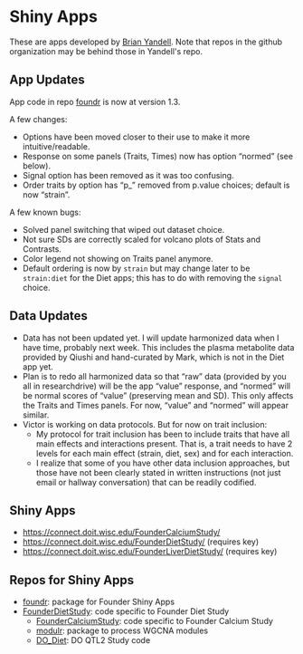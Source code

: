 # Shiny Apps

These are apps developed by [Brian Yandell](https://github.com/byandell).
Note that repos in the github organization may be behind those in Yandell's repo.

## App Updates

App code in repo [foundr](https://github.com/byandell/foundr) is now at version 1.3.

A few changes:

- Options have been moved closer to their use to make it more intuitive/readable.
- Response on some panels (Traits, Times) now has option “normed” (see below).
- Signal option has been removed as it was too confusing.
- Order traits by option has “p_” removed from p.value choices; default is now “strain”.

A few known bugs:

- Solved panel switching that wiped out dataset choice.
- Not sure SDs are correctly scaled for volcano plots of Stats and Contrasts.
- Color legend not showing on Traits panel anymore.
- Default ordering is now by `strain` but may change later to be `strain:diet` for the Diet apps;
this has to do with removing the `signal` choice.

## Data Updates
- Data has not been updated yet. I will update harmonized data when I have time, probably next week. This includes the plasma metabolite data provided by Qiushi and hand-curated by Mark, which is not in the Diet app yet.
- Plan is to redo all harmonized data so that “raw” data (provided by you all in researchdrive) will be the app “value” response, and “normed” will be normal scores of “value” (preserving mean and SD). This only affects the Traits and Times panels. For now, “value” and “normed” will appear similar.
- Victor is working on data protocols. But for now on trait inclusion:
  + My protocol for trait inclusion has been to include traits that have all main effects and interactions present. That is, a trait needs to have 2 levels for each main effect (strain, diet, sex) and for each interaction.
  + I realize that some of you have other data inclusion approaches, but those have not been clearly stated in written instructions (not just email or hallway conversation) that can be readily codified.

## Shiny Apps

- <https://connect.doit.wisc.edu/FounderCalciumStudy/>
- <https://connect.doit.wisc.edu/FounderDietStudy/> (requires key)
- <https://connect.doit.wisc.edu/FounderLiverDietStudy/> (requires key)

## Repos for Shiny Apps

- [foundr](https://github.com/byandell/foundr): package for Founder Shiny Apps
- [FounderDietStudy](https://github.com/byandell/FounderDietStudy): code specific to Founder Diet Study
  + [FounderCalciumStudy](https://github.com/byandell/FounderCalciumStudy): code specific to Founder Calcium Study
  + [modulr](https://github.com/byandell/modulr): package to process WGCNA modules
  + [DO_Diet](https://github.com/byandell/DO_Diet): DO QTL2 Study code
